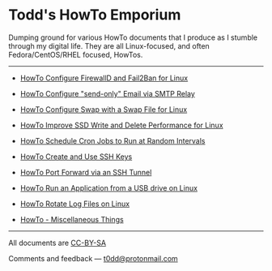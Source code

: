 # Todd's HowTo Emporium

Dumping ground for various HowTo documents that I produce as I stumble through
my digital life. They are all Linux-focused, and often Fedora/CentOS/RHEL
focused, HowTos.

---

* [HowTo Configure FirewallD and Fail2Ban for Linux](https://github.com/taw00/howto/blob/master/howto-configure-firewalld-and-fail2ban-for-linux.md)
* [HowTo Configure "send-only" Email via SMTP Relay](https://github.com/taw00/howto/blob/master/howto-configure-send-only-email-via-smtp-relay.md)
* [HowTo Configure Swap with a Swap File for Linux](https://github.com/taw00/howto/blob/master/howto-configure-swap-file-for-linux.md)
* [HowTo Improve SSD Write and Delete Performance for Linux](https://github.com/taw00/howto/blob/master/howto-enable-ssd-trim-for-linux.md)
* [HowTo Schedule Cron Jobs to Run at Random Intervals](https://github.com/taw00/howto/blob/master/howto-schedule-cron-jobs-to-run-at-random-intervals.md)
* [HowTo Create and Use SSH Keys](https://github.com/taw00/howto/blob/master/howto-ssh-keys.md)
* [HowTo Port Forward via an SSH Tunnel](https://github.com/taw00/howto/blob/master/howto-ssh-tunnel.md)
* [HowTo Run an Application from a USB drive on Linux](https://github.com/taw00/howto/blob/master/howto-run-an-application-from-a-usb-drive-on-linux.md)
* [HowTo Rotate Log Files on Linux](https://github.com/taw00/howto/blob/master/howto-logrotate.md)

* [HowTo - Miscellaneous Things](https://github.com/taw00/howto/blob/master/howto-miscellaneous-useful-things.md)

---

All documents are [CC-BY-SA](https://github.com/taw00/howto/blob/master/LICENSE.cc-by-sa.md)

Comments and feedback &mdash; <t0dd@protonmail.com>

